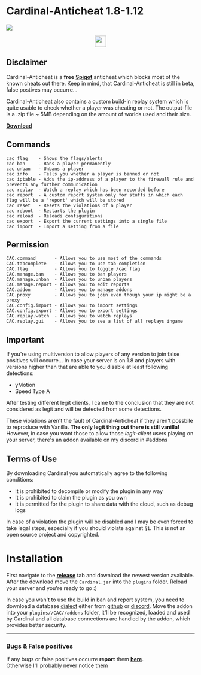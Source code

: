 # Cardinal-Anticheat 1.8-1.12

<img
 src="http://cac.dodo1213.de/img/banner.png"
/>

<div
 align="center">
    <a
     href="https://go.lukasl.dev/cacdiscord">
        <img
            height="30" src="https://img.shields.io/discord/647922123192533022.svg?logo=discord&style=for-the-badge"
        />
    </a>
</div>

## Disclaimer

Cardinal-Anticheat is a **free** [**Spigot**](https://github.com/SpigotMC) anticheat which blocks most of the known cheats out there. Keep in mind, that Cardinal-Anticheat is still in beta, false postives may occurre...

Cardinal-Anticheat also contains a custom build-in replay system which is quite usable to check whether a player was cheating or not. The output-file is a .zip file ~ 5MB depending on the amount of worlds used and their size.

[**Download**](#terms-of-use)

## Commands

```text
cac flag    - Shows the flags/alerts
cac ban     - Bans a player permanently
cac unban   - Unbans a player
cac info    - Tells you whether a player is banned or not
cac iptable - Adds the ip-address of a player to the firewall rule and prevents any further communication
cac replay  - Watch a replay which has been recorded before
cac report  - A custom report system only for stuffs in which each flag will be a 'report' which will be stored
cac reset   - Resets the violations of a player
cac reboot  - Restarts the plugin
cac reload  - Reloads configurations
cac export  - Export the current settings into a single file
cac import  - Import a setting from a file
```

## Permission

```text
CAC.command       - Allows you to use most of the commands
CAC.tabcomplete   - Allows you to use tab-completion
CAC.flag          - Allows you to toggle /cac flag
CAC.manage.ban    - Allows you to ban players
CAC.manage.unban  - Allows you to unban players
CAC.manage.report - Allows you to edit reports
CAC.addon         - Allows you to manage addons
CAC.proxy         - Allows you to join even though your ip might be a proxy
CAC.config.import - Allows you to import settings
CAC.config.export - Allows you to export settings
CAC.replay.watch  - Allows you to watch replays
CAC.replay.gui    - Allows you to see a list of all replays ingame
```

## Important

If you're using multiversion to allow players of any version to join false positives will occurre...
In case your server is on 1.8 and players with versions higher than that are able to you disable at least following detections:

+ yMotion
+ Speed Type A

After testing different legit clients, I came to the conclusion that they are not considered as legit and will be detected from some detections.

These violations aren't the fault of Cardinal-Anticheat if they aren't possbile to reproduce with Vanilla. **The only legit thing out there is still vanilla!** However, in case you want those to allow those *legit-client* users playing on your server, there's an addon available on my discord in #addons

## Terms of Use

By downloading Cardinal you automatically agree to the following conditions:

+ It is prohibited to decompile or modify the plugin in any way
+ It is prohibited to claim the plugin as you own
+ It is permitted for the plugin to share data with the cloud, such as debug logs

In case of a violation the plugin will be disabled and I may be even forced to take legal steps, especially if you should violate against `§1`. This is not an open source project and copyrighted.

# Installation

First navigate to the [**release**](https://github.com/Clientastisch/Cardinal-Anticheat/releases) tab and download the newest version available. After the download move the `Cardinal.jar` into the `plugins` folder. Reload your server and you're ready to go :)

In case you wan't to use the build in ban and report system, you need to download a database [dialect](https://github.com/Clientastisch/Cardinal-Anticheat/blob/master/DIALECT.md) either from [github](https://github.com/Clientastisch/Cardinal-Anticheat/tree/master/dialects) or [discord](https://go.lukasl.dev/cacdiscord). Move the addon into your `plugins//CAC//addons` folder, it'll be recognized, loaded and used by Cardinal and all database connections are handled by the addon, which provides better security.

<hr >

### Bugs & False positives

If any bugs or false positives occurre **report** them [**here**](https://github.com/Clientastisch/Cardinal-Anticheat/issues/new/choose). <br>
Otherwise I'll probably never notice them
